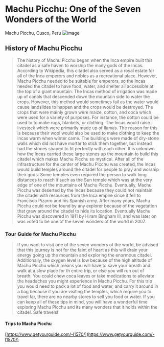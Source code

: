 # Machu Picchu: One of the Seven Wonders of the World
Machu Picchu, Cusco, Peru
![image](https://upload.wikimedia.org/wikipedia/commons/c/ca/Machu_Picchu%2C_Peru_%282018%29.jpg)
## History of Machu Picchu
> The history of Machu Picchu began when the Inca empire built this citadel as a safe haven to worship the many gods of the Incas. According to Wikipedia, this citadel also served as a royal estate for all of the Inca emperors and nobles as a recreational place. However, Machu Picchu needed to be suitable for emperors, so the Incas needed the citadel to have food, water, and shelter all accessible at the top of a giant mountain. The Incas method of irrigation was made up of canals that descended down the mountain side to water the crops. However, this method would sometimes fail as the water would cause landslides to happen and the crops would be destroyed. The crops that were mainly grown were maize, cotton, and coca which were used for a variety of purposes. For instance, the cotton could be used to to make rugs, blankets, or clothing. The Incas would raise livestock which were primarily made up of llamas. The reason for this is because their wool would also be used to make clothing to keep the Incas warm when winter came. The buildings were made of dry-stone walls which did not have mortar to stick them together, but instead had the stones shaped to fit perfectly with each other. It is unknown how the Incas carried these large stones up the mountain to build this citadel which makes Machu Picchu so mystical. After all of the infrastructure for the center of Machu Picchu was created, the Incas would build temples around the citadel for people to pray and worship their gods. Some temples even required the person to walk long distances to reach it such as the Sun temple which was at the very edge of one of the mountains of Machu Picchu. Eventually, Machu Picchu was deserted by the Incas because they could not maintain the citadel with resources from the Inca empire since it fell to Francisco Pizarro and his Spanish army. After many years, Machu Picchu could not be found by any explorer because of the vegetation that grew around the citadel to hide its location. Eventually Machu Picchu was discovered in 1911 by Hiram Bingham III, and was later on was voted to be one of the seven wonders of the world in 2007.
### Tour Guide for Machu Picchu
> If you want to visit one of the seven wonders of the world, be advised that this journey is not for the faint of heart as this will drain your energy going up the mountain and exploring the enormous citadel. Additionally, the oxygen level is low because of the high altitude of Machu Picchu which means you will have to save your breath and walk at a slow place for th entire trip, or else you will run out of breath. You could chew coca leaves or take medications to alleviate the headaches you might experience in Machu Picchu. For this trip you would need to pack a lot of food and water, and carry it around in a bag because if you are visiting the temples, which require you to travel far, there are no nearby stores to sell you food or water. If you can keep all of these tips in mind, you will have a wonderful time exploring Machu Picchu and its many wonders that it holds within the citadel. Safe travels!
#### Trips to Machu Picchu
[https://www.getyourguide.com/-l1570/](https://www.getyourguide.com/-l1570/)
